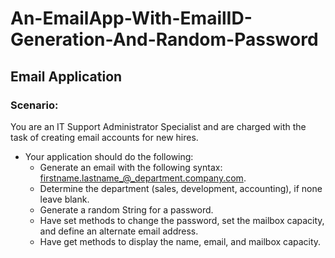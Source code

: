 # An-EmailApp-With-EmailID-Generation-And-Random-Password
## Email Application
### Scenario: 
You are an IT Support Administrator Specialist and are charged with the task of creating email accounts for new hires.

* Your application should do the following:
   - Generate an email with the following syntax: firstname.lastname_@_department.company.com.
   - Determine the department (sales, development, accounting), if none leave blank.
   - Generate a random String for a password.
   - Have set methods to change the password, set the mailbox capacity, and define an alternate email address.
   - Have get methods to display the name, email, and mailbox capacity.
